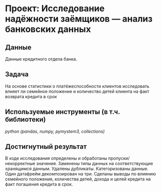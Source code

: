 # Проект: Исследование надёжности заёмщиков — анализ банковских данных

## Данные

Данные кредитного отдела банка.

## Задача

На основе статистики о платёжеспособности клиентов исследовать влияет ли семейное положение и количество детей клиента на факт возврата кредита в срок

## Используемые инструменты (в т.ч. библиотеки)
*python (pandas, numpy, pymystem3, collections)*

## Достигнутный результат
В ходе исследования определены и обработаны пропуски/некорректные значения. Заменены типы данных на соответствующие хранящимся данным. Удалены дубликаты. Категоризованы данные. Один датафрейм декомпозирован на три.
Сделаны выводы по влиянию семейного положения, количества детей, дохода и целей кредита на факт погашения кредита в срок.
